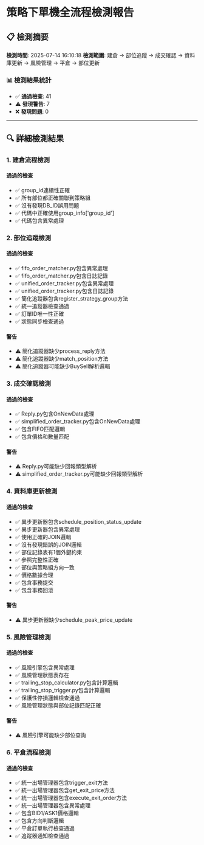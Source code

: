 # 策略下單機全流程檢測報告

## 📋 檢測摘要

**檢測時間**: 2025-07-14 16:10:18
**檢測範圍**: 建倉 → 部位追蹤 → 成交確認 → 資料庫更新 → 風險管理 → 平倉 → 部位更新

### 📊 檢測結果統計

- ✅ **通過檢查**: 41
- ⚠️ **發現警告**: 7
- ❌ **發現問題**: 0

---

## 🔍 詳細檢測結果

### 1. 建倉流程檢測

#### 通過的檢查
- ✅ group_id連續性正確
- ✅ 所有部位都正確關聯到策略組
- ✅ 沒有發現DB_ID誤用問題
- ✅ 代碼中正確使用group_info['group_id']
- ✅ 代碼包含異常處理

### 2. 部位追蹤檢測

#### 通過的檢查
- ✅ fifo_order_matcher.py包含異常處理
- ✅ fifo_order_matcher.py包含日誌記錄
- ✅ unified_order_tracker.py包含異常處理
- ✅ unified_order_tracker.py包含日誌記錄
- ✅ 簡化追蹤器包含register_strategy_group方法
- ✅ 統一追蹤器檢查通過
- ✅ 訂單ID唯一性正確
- ✅ 狀態同步檢查通過

#### 警告
- ⚠️ 簡化追蹤器缺少process_reply方法
- ⚠️ 簡化追蹤器缺少match_position方法
- ⚠️ 簡化追蹤器可能缺少BuySell解析邏輯

### 3. 成交確認檢測

#### 通過的檢查
- ✅ Reply.py包含OnNewData處理
- ✅ simplified_order_tracker.py包含OnNewData處理
- ✅ 包含FIFO匹配邏輯
- ✅ 包含價格和數量匹配

#### 警告
- ⚠️ Reply.py可能缺少回報類型解析
- ⚠️ simplified_order_tracker.py可能缺少回報類型解析

### 4. 資料庫更新檢測

#### 通過的檢查
- ✅ 異步更新器包含schedule_position_status_update
- ✅ 異步更新器包含異常處理
- ✅ 使用正確的JOIN邏輯
- ✅ 沒有發現錯誤的JOIN邏輯
- ✅ 部位記錄表有1個外鍵約束
- ✅ 參照完整性正確
- ✅ 部位與策略組方向一致
- ✅ 價格數據合理
- ✅ 包含事務提交
- ✅ 包含事務回滾

#### 警告
- ⚠️ 異步更新器缺少schedule_peak_price_update

### 5. 風險管理檢測

#### 通過的檢查
- ✅ 風險引擎包含異常處理
- ✅ 風險管理狀態表存在
- ✅ trailing_stop_calculator.py包含計算邏輯
- ✅ trailing_stop_trigger.py包含計算邏輯
- ✅ 保護性停損邏輯檢查通過
- ✅ 風險管理狀態與部位記錄匹配正確

#### 警告
- ⚠️ 風險引擎可能缺少部位查詢

### 6. 平倉流程檢測

#### 通過的檢查
- ✅ 統一出場管理器包含trigger_exit方法
- ✅ 統一出場管理器包含get_exit_price方法
- ✅ 統一出場管理器包含execute_exit_order方法
- ✅ 統一出場管理器包含異常處理
- ✅ 包含BID1/ASK1價格邏輯
- ✅ 包含方向判斷邏輯
- ✅ 平倉訂單執行檢查通過
- ✅ 追蹤器通知檢查通過
